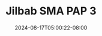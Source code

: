 --- 
title: "Jilbab SMA PAP 3"
description: "streaming bokeh Jilbab SMA PAP 3 twitter full vidio baru"
date: 2024-08-17T05:00:22-08:00
file_code: "nlbti3ogm8wm"
draft: false
cover: "6edjqmjfa5wrxycw.jpg"
tags: ["Jilbab", "SMA", "PAP", "bokep-indo", "bokep-viral", "bokep-ig"]
length: 97
fld_id: "1482568"
foldername: "AULIA TOBRUT"
categories: ["AULIA TOBRUT"]
views: 0
---